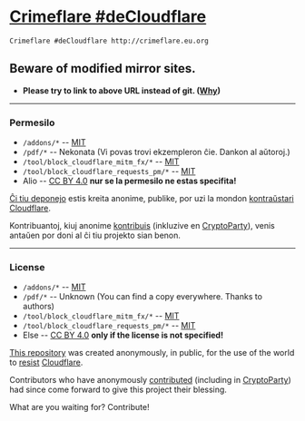 # [Crimeflare #deCloudflare](http://crimeflare.eu.org)

```
Crimeflare #deCloudflare http://crimeflare.eu.org
```

## **Beware of modified mirror sites.**
- **Please try to link to above URL instead of git. ([Why](HISTORY.md#other))**


-----


### Permesilo

* `/addons/*` -- [MIT](addons/LICENSE)
* `/pdf/*` -- Nekonata (Vi povas trovi ekzempleron ĉie. Dankon al aŭtoroj.)
* `/tool/block_cloudflare_mitm_fx/*` -- [MIT](tool/block_cloudflare_mitm_fx/LICENSE.md)
* `/tool/block_cloudflare_requests_pm/*` -- [MIT](tool/block_cloudflare_requests_pm/LICENSE)
* Alio -- [CC BY 4.0](https://web.archive.org/web/https://creativecommons.org/licenses/by/4.0/)
 **nur se la permesilo ne estas specifita!**


[Ĉi tiu deponejo](http://crimeflare.eu.org) estis kreita anonime, publike, por uzi la mondon [kontraŭstari](https://dw.expert/2020/06/13/the-dark-side-of-google-interview-with-ex-employee-of-the-company-zach-vorhies/) [Cloudflare](https://www.cloudflare.com/).
  
Kontribuantoj, kiuj anonime [kontribuis](HISTORY.md) (inkluzive en [CryptoParty](https://cryptoparty.at/cryptoparty_wien_53)), venis antaŭen por doni al ĉi tiu projekto sian benon.


-----


### License

* `/addons/*` -- [MIT](addons/LICENSE)
* `/pdf/*` -- Unknown (You can find a copy everywhere. Thanks to authors)
* `/tool/block_cloudflare_mitm_fx/*` -- [MIT](tool/block_cloudflare_mitm_fx/LICENSE.md)
* `/tool/block_cloudflare_requests_pm/*` -- [MIT](tool/block_cloudflare_requests_pm/LICENSE)
* Else -- [CC BY 4.0](https://web.archive.org/web/https://creativecommons.org/licenses/by/4.0/) **only if the license is not specified!**


[This repository](http://crimeflare.eu.org) was created anonymously, in public, for the use of the world to [resist](https://dw.expert/2020/06/13/the-dark-side-of-google-interview-with-ex-employee-of-the-company-zach-vorhies/) [Cloudflare](https://www.cloudflare.com/).
  
Contributors who have anonymously [contributed](HISTORY.md) (including in [CryptoParty](https://cryptoparty.at/cryptoparty_wien_53)) had since come forward to give this project their blessing.

What are you waiting for? Contribute!